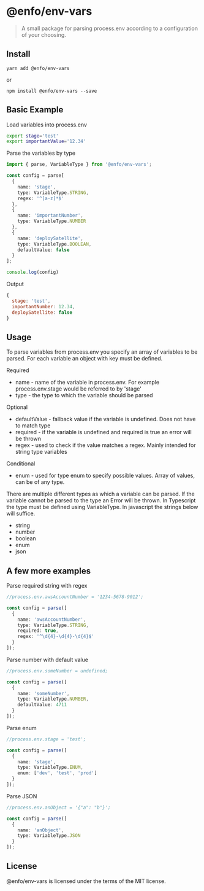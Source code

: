 # @enfo/env-vars
> A small package for parsing process.env according to a configuration of your choosing.

## Install

```
yarn add @enfo/env-vars
```

or

```
npm install @enfo/env-vars --save
```

## Basic Example

Load variables into process.env

```bash
export stage='test'
export importantValue='12.34'
```

Parse the variables by type

```typescript
import { parse, VariableType } from '@enfo/env-vars';

const config = parse[
  {
    name: 'stage',
    type: VariableType.STRING,
    regex: '^[a-z]*$'
  },
  {
    name: 'importantNumber',
    type: VariableType.NUMBER
  },
  {
    name: 'deploySatellite',
    type: VariableType.BOOLEAN,
    defaultValue: false
  }
];

console.log(config)
```

Output

```javascript
{
  stage: 'test',
  importantNumber: 12.34,
  deploySatellite: false
}
```

## Usage

To parse variables from process.env you specify an array of variables to be parsed. For each variable an object with key must be defined.

Required

 * name - name of the variable in process.env. For example process.env.stage would be referred to by 'stage'
 * type - the type to which the variable should be parsed

Optional

 * defaultValue - fallback value if the variable is undefined. Does not have to match type
 * required - if the variable is undefined and required is true an error will be thrown
 * regex - used to check if the value matches a regex. Mainly intended for string type variables

Conditional

 * enum - used for type enum to specify possible values. Array of values, can be of any type.

There are multiple different types as which a variable can be parsed. If the variable cannot be parsed to the type an Error will be thrown. In Typescript the type must be defined using VariableType. In javascript the strings below will suffice.

 * string
 * number
 * boolean
 * enum
 * json

## A few more examples

Parse required string with regex

```typescript
//process.env.awsAccountNumber = '1234-5678-9012';

const config = parse([
  {
    name: 'awsAccountNumber',
    type: VariableType.STRING,
    required: true,
    regex: '^\d{4}-\d{4}-\d{4}$'
  }
]);
```

Parse number with default value

```typescript
//process.env.someNumber = undefined;

const config = parse([
  {
    name: 'someNumber',
    type: VariableType.NUMBER,
    defaultValue: 4711
  }
]);
```

Parse enum

```typescript
//process.env.stage = 'test';

const config = parse([
  {
    name: 'stage',
    type: VariableType.ENUM,
    enum: ['dev', 'test', 'prod']
  }
]);
```

Parse JSON

```typescript
//process.env.anObject = '{"a": "b"}';

const config = parse([
  {
    name: 'anObject',
    type: VariableType.JSON
  }
]);
```

## License

@enfo/env-vars is licensed under the terms of the MIT license.